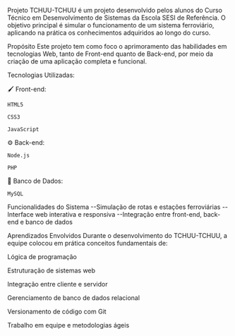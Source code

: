  Projeto TCHUU-TCHUU
 é um projeto desenvolvido pelos alunos do Curso Técnico em Desenvolvimento de Sistemas da Escola SESI de Referência. O objetivo principal é simular o funcionamento de um sistema ferroviário, aplicando na prática os conhecimentos adquiridos ao longo do curso.

 Propósito
Este projeto tem como foco o aprimoramento das habilidades em tecnologias Web, tanto de Front-end quanto de Back-end, por meio da criação de uma aplicação completa e funcional.

 Tecnologias Utilizadas:

🖌️ Front-end:

    HTML5

    CSS3

    JavaScript

⚙️ Back-end:

    Node.js

    PHP

📁 Banco de Dados:

    MySQL

 Funcionalidades do Sistema
--Simulação de rotas e estações ferroviárias
--Interface web interativa e responsiva
--Integração entre front-end, back-end e banco de dados

 Aprendizados Envolvidos
Durante o desenvolvimento do TCHUU-TCHUU, a equipe colocou em prática conceitos fundamentais de:

Lógica de programação

Estruturação de sistemas web

Integração entre cliente e servidor

Gerenciamento de banco de dados relacional

Versionamento de código com Git

Trabalho em equipe e metodologias ágeis

